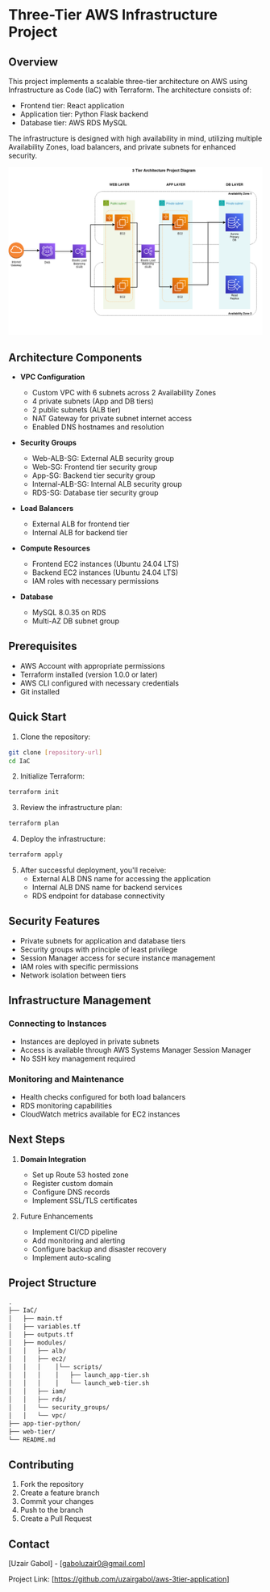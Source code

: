 # Three-Tier AWS Infrastructure Project

## Overview

This project implements a scalable three-tier architecture on AWS using Infrastructure as Code (IaC) with Terraform. The architecture consists of:

- Frontend tier: React application
- Application tier: Python Flask backend
- Database tier: AWS RDS MySQL

The infrastructure is designed with high availability in mind, utilizing multiple Availability Zones, load balancers, and private subnets for enhanced security.

![Architecture Diagram](./web-tier/src/assets/3TierArch.png)

## Architecture Components

- **VPC Configuration**
  - Custom VPC with 6 subnets across 2 Availability Zones
  - 4 private subnets (App and DB tiers)
  - 2 public subnets (ALB tier)
  - NAT Gateway for private subnet internet access
  - Enabled DNS hostnames and resolution

- **Security Groups**
  - Web-ALB-SG: External ALB security group
  - Web-SG: Frontend tier security group
  - App-SG: Backend tier security group
  - Internal-ALB-SG: Internal ALB security group
  - RDS-SG: Database tier security group

- **Load Balancers**
  - External ALB for frontend tier
  - Internal ALB for backend tier

- **Compute Resources**
  - Frontend EC2 instances (Ubuntu 24.04 LTS)
  - Backend EC2 instances (Ubuntu 24.04 LTS)
  - IAM roles with necessary permissions

- **Database**
  - MySQL 8.0.35 on RDS
  - Multi-AZ DB subnet group

## Prerequisites

- AWS Account with appropriate permissions
- Terraform installed (version 1.0.0 or later)
- AWS CLI configured with necessary credentials
- Git installed

## Quick Start

1. Clone the repository:
```bash
git clone [repository-url]
cd IaC
```

2. Initialize Terraform:
```bash
terraform init
```

3. Review the infrastructure plan:
```bash
terraform plan
```

4. Deploy the infrastructure:
```bash
terraform apply
```

5. After successful deployment, you'll receive:
   - External ALB DNS name for accessing the application
   - Internal ALB DNS name for backend services
   - RDS endpoint for database connectivity

## Security Features

- Private subnets for application and database tiers
- Security groups with principle of least privilege
- Session Manager access for secure instance management
- IAM roles with specific permissions
- Network isolation between tiers

## Infrastructure Management

### Connecting to Instances
- Instances are deployed in private subnets
- Access is available through AWS Systems Manager Session Manager
- No SSH key management required

### Monitoring and Maintenance
- Health checks configured for both load balancers
- RDS monitoring capabilities
- CloudWatch metrics available for EC2 instances

## Next Steps

1. **Domain Integration**
   - Set up Route 53 hosted zone
   - Register custom domain
   - Configure DNS records
   - Implement SSL/TLS certificates

2. Future Enhancements
   - Implement CI/CD pipeline
   - Add monitoring and alerting
   - Configure backup and disaster recovery
   - Implement auto-scaling

## Project Structure

```
.
├── IaC/
│   ├── main.tf
│   ├── variables.tf
│   ├── outputs.tf
│   ├── modules/
│   │   ├── alb/
│   │   ├── ec2/
│   │   │    │└── scripts/
│   │   │    │   ├── launch_app-tier.sh
│   │   │    │   └── launch_web-tier.sh
│   │   ├── iam/
│   │   ├── rds/
│   │   └── security_groups/
│   │   └── vpc/
├── app-tier-python/
├── web-tier/
└── README.md
```

## Contributing

1. Fork the repository
2. Create a feature branch
3. Commit your changes
4. Push to the branch
5. Create a Pull Request

## Contact

[Uzair Gabol] - [gaboluzair0@gmail.com]

Project Link: [https://github.com/uzairgabol/aws-3tier-application]